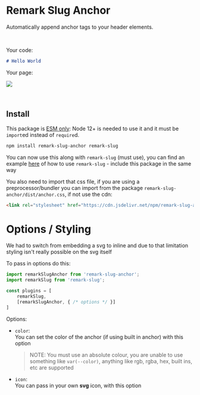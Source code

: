 # Remark Slug Anchor

Automatically append anchor tags to your header elements.

<br>

Your code:
```md
# Hello World
```

Your page:

![](https://i.imgur.com/f04B9Bl.png)

<br>

## Install

This package is [ESM only](https://gist.github.com/sindresorhus/a39789f98801d908bbc7ff3ecc99d99c):
Node 12+ is needed to use it and it must be `import`ed instead of `require`d.

```bash
npm install remark-slug-anchor remark-slug
```

You can now use this along with `remark-slug` (must use), you can find an example [here](https://www.npmjs.com/package/remark-slug) of how to use `remark-slug` - include this package in the same way

You also need to import that css file, if you are using a preprocessor/bundler you can import from the package `remark-slug-anchor/dist/anchor.css`, if not use the cdn:

```html
<link rel="stylesheet" href="https://cdn.jsdelivr.net/npm/remark-slug-anchor@0/dist/anchor.css" />
```

# Options / Styling

We had to switch from embedding a svg to inline and due to that limitation styling isn't really possible on the svg itself

To pass in options do this:
```js
import remarkSlugAnchor from 'remark-slug-anchor';
import remarkSlug from 'remark-slug';

const plugins = [
    remarkSlug,
    [remarkSlugAnchor, { /* options */ }]
]
```

Options:

- `color`:<br />
    You can set the color of the anchor (if using built in anchor) with this option

    > NOTE: You must use an absolute colour, you are unable to use something like `var(--color)`, anything like rgb, rgba, hex, built ins, etc are supported

- `icon`: <br />
    You can pass in your own **svg** icon, with this option
